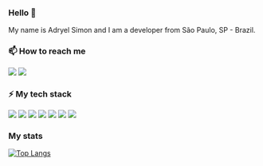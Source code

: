 ### Hello 👋

My name is Adryel Simon and I am a developer from São Paulo, SP - Brazil.
<br>
### 📫 How to reach me

[![](https://img.shields.io/badge/-adryel-444?style=for-the-badge&logo=hackerrank)](https://hackerrank.com/adryel)
[![](https://img.shields.io/badge/-adryelsimon-444?style=for-the-badge&logo=linkedin)](https://www.linkedin.com/in/adryelsimon)
<br>
### ⚡ My tech stack

![](https://img.shields.io/badge/-JavaScript-444?style=for-the-badge&logo=javascript)
![](https://img.shields.io/badge/-React.Js-444?style=for-the-badge&logo=react)
![](https://img.shields.io/badge/-Node.Js-444?style=for-the-badge&logo=node.js)
![](https://img.shields.io/badge/-express-444?style=for-the-badge&logo=express)
![](https://img.shields.io/badge/-MySQL-444?style=for-the-badge&logo=mysql)
![](https://img.shields.io/badge/-postgreesql-444?style=for-the-badge&logo=postgresql)
![](https://img.shields.io/badge/Wordpress-444?style=for-the-badge&logo=wordpress&logoColor=white)


### My stats

[![Top Langs](https://github-readme-stats.vercel.app/api/top-langs/?username=alchemist-developer&layout=compact&theme=dracula)](https://github.com/alchemist-developer/github-readme-stats)

